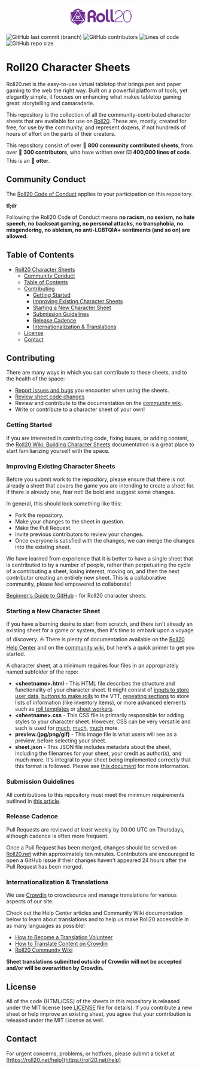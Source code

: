 <div align="center">
    <a href="https://roll20.net">
        <img src="https://raw.githubusercontent.com/Roll20/roll20-character-sheets/master/Roll20%20Logo.png" alt="Roll20 logo" title="Roll20" height="60" />
    </a>
</div>

![GitHub last commit (branch)](https://img.shields.io/github/last-commit/Roll20/roll20-character-sheets/master?color=ff0066&label=last%20updated) ![GitHub contributors](https://img.shields.io/github/contributors/Roll20/roll20-character-sheets?color=ff0066) ![Lines of code](https://img.shields.io/tokei/lines/github/Roll20/roll20-character-sheets?color=ff0066&label=lines%20of%20code) ![GitHub repo size](https://img.shields.io/github/repo-size/Roll20/roll20-character-sheets?color=ff0066)

# Roll20 Character Sheets

Roll20.net is the easy-to-use virtual tabletop that brings pen and paper gaming to the web the right way. Built on a powerful platform of tools, yet elegantly simple, it focuses on enhancing what makes tabletop gaming great: storytelling and camaraderie.

This repository is the collection of all the community-contributed character sheets that are available for use on [Roll20](https://roll20.net). These are, mostly, created for free, for use by the community, and represent dozens, if not hundreds of hours of effort on the parts of their creators. 

This repository consist of over 📜 **800 community contributed sheets**, from over 🧑 **300 contributors**, who have written over ⌨️ **400,000 lines of code**. This is an 🦦 **otter**.

## Community Conduct

The [Roll20 Code of Conduct](https://help.roll20.net/hc/en-us/articles/360037254334-Community-Code-of-Conduct) applies to your participation on this repository.

**tl;dr**

Following the Roll20 Code of Conduct means **no racism, no sexism, no hate speech, no backseat gaming, no personal attacks, no transphobia, no misgendering, no ableism, no anti-LGBTQIA+ sentiments (and so on) are allowed.**

## Table of Contents

- [Roll20 Character Sheets](#roll20-character-sheets)
  - [Community Conduct](#community-conduct)
  - [Table of Contents](#table-of-contents)
  - [Contributing](#contributing)
    - [Getting Started](#getting-started)
    - [Improving Existing Character Sheets](#improving-existing-character-sheets)
    - [Starting a New Character Sheet](#starting-a-new-character-sheet)
    - [Submission Guidelines](#submission-guidelines)
    - [Release Cadence](#release-cadence)
    - [Internationalization & Translations](#internationalization--translations)
  - [License](#license)
  - [Contact](#contact)

## Contributing

There are many ways in which you can contribute to these sheets, and to the health of the space: 

* [Report issues and bugs](https://github.com/Roll20/roll20-character-sheets/issues) you encounter when using the sheets.
* [Review sheet code changes](https://github.com/Roll20/roll20-character-sheets/pulls)
* Review and contribute to the documentation on the [community wiki](https://wiki.roll20.net/Building_Character_Sheets).
* Write or contribute to a character sheet of your own!

### Getting Started

If you are interested in contributing code, fixing issues, or adding content, the [Roll20 Wiki: Building Character Sheets](https://wiki.roll20.net/Building_Character_Sheets) documentation is a great place to start familiarizing yourself with the space.

### Improving Existing Character Sheets

Before you submit work to the repository, please ensure that there is not already a sheet that covers the game you are intending to create a sheet for. If there is already one, fear not! Be bold and suggest some changes. 

In general, this should look something like this:

* Fork the repository. 
* Make your changes to the sheet in question.
* Make the Pull Request.
* Invite previous contributors to review your changes.
* Once everyone is satisfied with the changes, we can merge the changes into the existing sheet.

 We have learned from experience that it is better to have a single sheet that is contributed to by a number of people, rather than perpetuating the cycle of a contributing a sheet, losing interest, moving on, and then the next contributor creating an entirely new sheet. This is a collaborative community, please feel empowered to collaborate!

[Beginner's Guide to GitHub](https://wiki.roll20.net/Github) - for Roll20 character sheets

### Starting a New Character Sheet

If you have a burning desire to start from scratch, and there isn't already an existing sheet for a game or system, then it's time to embark upon a voyage of discovery. ⛵ There is plenty of documentation available on the [Roll20 Help Center](https://help.roll20.net/hc/en-us/articles/360037773413) and on the [community wiki](https://wiki.roll20.net/Building_Character_Sheets), but here's a quick primer to get you started. 

A character sheet, at a minimum requires four files in an appropriately named subfolder of the repo:

* **\<sheetname>.html** - This HTML file describes the structure and functionality of your character sheet. It might consist of [inputs to store user data](https://wiki.roll20.net/Building_Character_Sheets#Text_.26_Numbers), [buttons to make rolls](https://wiki.roll20.net/Button#Roll_Button) to the VTT, [repeating sections](https://wiki.roll20.net/Repeating_Sections) to store lists of information (like inventory items), or more advanced elements such as [roll templates](https://wiki.roll20.net/Building_Character_Sheets/Roll_Templates) or [sheet workers](https://wiki.roll20.net/Sheet_Worker_Scripts).
* **\<sheetname>.css** - This CSS file is primarily responsible for adding styles to your character sheet. However, CSS can be very versatile and such is used for [much](https://wiki.roll20.net/CSS_Wizardry#Tabs), [much](https://wiki.roll20.net/CSS_Wizardry#Custom_Progress_Bar), [much](https://wiki.roll20.net/CSS_Wizardry#Clocks) more. 
* **preview.(jpg/png/gif)** - This image file is what users will see as a preview, before selecting your sheet.
* **sheet.json** - This JSON file includes metadata about the sheet, including the filenames for your sheet, your credit as author(s), and much more. It's integral to your sheet being implemented correctly that this format is followed. Please see [this document](https://wiki.roll20.net/Sheet.json) for more information.

### Submission Guidelines

All contributions to this repository must meet the minimum requirements outlined in [this article](https://help.roll20.net/hc/en-us/articles/360037773453).

### Release Cadence

Pull Requests are reviewed *at least* weekly by 00:00 UTC on Thursdays, although cadence is often more frequent. 

Once a Pull Request has been merged, changes should be served on [Roll20.net](https://roll20.net) within approximately ten minutes. Contributors are encouraged to open a GitHub issue if their changes haven't appeared 24 hours after the Pull Request has been merged.

### Internationalization & Translations

We use [Crowdin](https://crowdin.com/) to crowdsource and manage translations for various aspects of our site. 

Check out the Help Center articles and Community Wiki documentation below to learn about translations and to help us make Roll20 accessible in as many languages as possible!

* [How to Become a Translation Volunteer](https://roll20.zendesk.com/hc/en-us/articles/360058423993-How-to-Become-a-Translation-Volunteer)
* [How to Translate Content on Crowdin](https://roll20.zendesk.com/hc/en-us/articles/360057432414-How-to-Translate-Content-on-Crowdin)
* [Roll20 Community Wiki](https://wiki.roll20.net/Character_Sheet_i18n)

**Sheet translations submitted outside of Crowdin will not be accepted and/or will be overwritten by Crowdin.**

## License

All of the code (HTML/CSS) of the sheets in this repository is released under the MIT license (see [LICENSE](https://github.com/Roll20/roll20-character-sheets/blob/master/LICENSE) file for details). If you contribute a new sheet or help improve an existing sheet, you agree that your contribution is released under the MIT License as well.

## Contact

For urgent concerns, problems, or hotfixes, please submit a ticket at [https://roll20.net/help](https://roll20.net/help)
